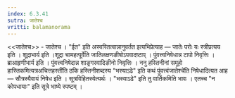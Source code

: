 ```yaml
---
index: 6.3.41
sutra: जातेश्च
vritti: balamanorama
---
```


<<जातेश्च>> - जातेश्च । "ईत" इति अस्वरितत्वान्नानुवर्तत इत्यभिप्रेत्याह — जातेः परोः यः स्त्रीप्रत्यय इति । शूद्राभार्य इति ।शूद्रा चामहत्पूर्वे॑ति जातिलक्षणङीषोऽपवादष्टाप् । पुंवत्त्वनिषेधान्न टापो निवृत्तिः । ब्राआहृणीभार्य इति । पुंवत्त्वनिषेदान्न शाङ्र्गरवादिङीनो निवृत्तिः । ननु हस्तिनीनां समूहो हास्तिकमित्यत्रअचित्तहस्ती॑ति ठकि हस्तिनीशब्दस्य "भस्याऽढे" इति कथं पुंवत्त्वंजातेश्चे॑ति निषेधादित्यत आह — सौत्रस्यैवायं निषेध इति । सूत्रविहितस्येत्यर्थः । "भस्याऽढे" इति तु वार्तिकमिति भावः । एतच्च "न कोपधायाः" इति सूत्रे भाष्ये स्पष्टम् । 